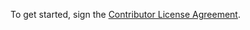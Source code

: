 To get started, sign the [Contributor License Agreement](https://www.clahub.com/agreements/statebox/purescript-firestore).
